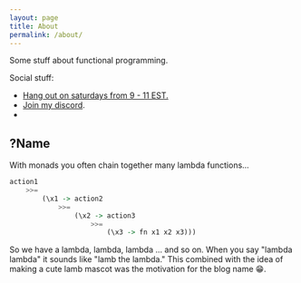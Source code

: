 ```yaml
---
layout: page
title: About
permalink: /about/
---
```


Some stuff about functional programming. 

Social stuff:
- <a href="https://www.twitch.tv/amathematicalway">Hang out on saturdays from 9 - 11 EST.</a>
- [Join my discord](https://discord.gg/EjM53rU).
- 
## ?Name
With monads you often chain together many lambda functions...
```haskell
action1 
    >>= 
        (\x1 -> action2
            >>=
                (\x2 -> action3 
                    >>=
                        (\x3 -> fn x1 x2 x3)))
```
So we have a lambda, lambda, lambda ... and so on. When you say "lambda lambda" it sounds like "lamb the lambda." This combined with the idea of making a cute lamb mascot was the motivation for the blog name 😁. 